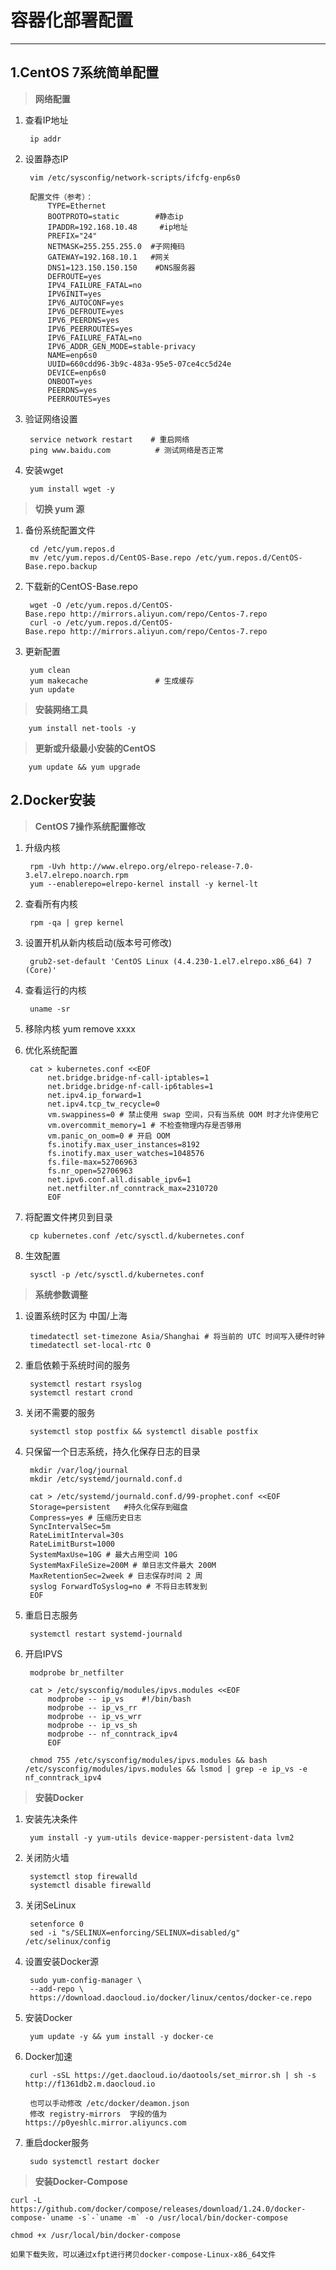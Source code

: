 
# 容器化部署配置 #
---
## 1.CentOS 7系统简单配置 ##
> **网络配置**

1. 查看IP地址

		ip addr

2. 设置静态IP
		
		vim /etc/sysconfig/network-scripts/ifcfg-enp6s0
		
		配置文件（参考）：
			TYPE=Ethernet
			BOOTPROTO=static        #静态ip
			IPADDR=192.168.10.48     #ip地址
			PREFIX="24"
			NETMASK=255.255.255.0  #子网掩码
			GATEWAY=192.168.10.1   #网关
			DNS1=123.150.150.150    #DNS服务器
			DEFROUTE=yes
			IPV4_FAILURE_FATAL=no
			IPV6INIT=yes
			IPV6_AUTOCONF=yes
			IPV6_DEFROUTE=yes
			IPV6_PEERDNS=yes
			IPV6_PEERROUTES=yes
			IPV6_FAILURE_FATAL=no
			IPV6_ADDR_GEN_MODE=stable-privacy
			NAME=enp6s0
			UUID=660cdd96-3b9c-483a-95e5-07ce4cc5d24e
			DEVICE=enp6s0
			ONBOOT=yes
			PEERDNS=yes
			PEERROUTES=yes

3. 验证网络设置
			
		service network restart    # 重启网络
		ping www.baidu.com  		# 测试网络是否正常

4. 安装wget
			
		yum install wget -y

> **切换 yum 源**

1. 备份系统配置文件
			
		cd /etc/yum.repos.d 
		mv /etc/yum.repos.d/CentOS-Base.repo /etc/yum.repos.d/CentOS-Base.repo.backup

2. 下载新的CentOS-Base.repo
			
		wget -O /etc/yum.repos.d/CentOS-Base.repo http://mirrors.aliyun.com/repo/Centos-7.repo
		curl -o /etc/yum.repos.d/CentOS-Base.repo http://mirrors.aliyun.com/repo/Centos-7.repo

3. 更新配置
		
		yum clean
		yum makecache               # 生成缓存
		yun update

> **安装网络工具**

		yum install net-tools -y

> **更新或升级最小安装的CentOS**

		yum update && yum upgrade

## 2.Docker安装 ##

> **CentOS 7操作系统配置修改**

1. 升级内核
		
		rpm -Uvh http://www.elrepo.org/elrepo-release-7.0-3.el7.elrepo.noarch.rpm
		yum --enablerepo=elrepo-kernel install -y kernel-lt

2. 查看所有内核
			
		rpm -qa | grep kernel

3. 设置开机从新内核启动(版本号可修改)
			
		grub2-set-default 'CentOS Linux (4.4.230-1.el7.elrepo.x86_64) 7 (Core)'

4. 查看运行的内核
		
		uname -sr

5. 移除内核
			yum remove xxxx

6. 优化系统配置
			
		cat > kubernetes.conf <<EOF 
			net.bridge.bridge-nf-call-iptables=1 
			net.bridge.bridge-nf-call-ip6tables=1
			net.ipv4.ip_forward=1
			net.ipv4.tcp_tw_recycle=0
			vm.swappiness=0 # 禁止使用 swap 空间，只有当系统 OOM 时才允许使用它 
			vm.overcommit_memory=1 # 不检查物理内存是否够用
			vm.panic_on_oom=0 # 开启 OOM 
			fs.inotify.max_user_instances=8192 
			fs.inotify.max_user_watches=1048576 
			fs.file-max=52706963 
			fs.nr_open=52706963 
			net.ipv6.conf.all.disable_ipv6=1 
			net.netfilter.nf_conntrack_max=2310720 
			EOF

7. 将配置文件拷贝到目录
			
		cp kubernetes.conf /etc/sysctl.d/kubernetes.conf

8. 生效配置
			
		sysctl -p /etc/sysctl.d/kubernetes.conf

> **系统参数调整**
		
1. 设置系统时区为 中国/上海
			
		timedatectl set-timezone Asia/Shanghai # 将当前的 UTC 时间写入硬件时钟 
		timedatectl set-local-rtc 0

2. 重启依赖于系统时间的服务
			
		systemctl restart rsyslog
		systemctl restart crond
3. 关闭不需要的服务
			
		systemctl stop postfix && systemctl disable postfix

4. 只保留一个日志系统，持久化保存日志的目录

		mkdir /var/log/journal 
		mkdir /etc/systemd/journald.conf.d

		cat > /etc/systemd/journald.conf.d/99-prophet.conf <<EOF 
		Storage=persistent   #持久化保存到磁盘
		Compress=yes # 压缩历史日志 
		SyncIntervalSec=5m
		RateLimitInterval=30s
		RateLimitBurst=1000
		SystemMaxUse=10G # 最大占用空间 10G
		SystemMaxFileSize=200M # 单日志文件最大 200M
		MaxRetentionSec=2week # 日志保存时间 2 周 
		syslog ForwardToSyslog=no # 不将日志转发到
		EOF

5. 重启日志服务
			
		systemctl restart systemd-journald

6. 开启IPVS
			
		modprobe br_netfilter

		cat > /etc/sysconfig/modules/ipvs.modules <<EOF
			modprobe -- ip_vs    #!/bin/bash
			modprobe -- ip_vs_rr
			modprobe -- ip_vs_wrr
			modprobe -- ip_vs_sh
			modprobe -- nf_conntrack_ipv4
			EOF
			
		chmod 755 /etc/sysconfig/modules/ipvs.modules && bash /etc/sysconfig/modules/ipvs.modules && lsmod | grep -e ip_vs -e nf_conntrack_ipv4

> **安装Docker**
	
1. 安装先决条件
		
		yum install -y yum-utils device-mapper-persistent-data lvm2
	
2. 关闭防火墙
		
		systemctl stop firewalld
		systemctl disable firewalld

3. 关闭SeLinux
		
		setenforce 0
		sed -i "s/SELINUX=enforcing/SELINUX=disabled/g" /etc/selinux/config

4. 设置安装Docker源
		
		sudo yum-config-manager \
		--add-repo \
		https://download.daocloud.io/docker/linux/centos/docker-ce.repo

5. 安装Docker
		
		yum update -y && yum install -y docker-ce

6. Docker加速
		
		curl -sSL https://get.daocloud.io/daotools/set_mirror.sh | sh -s http://f1361db2.m.daocloud.io

		也可以手动修改 /etc/docker/deamon.json
		修改 registry-mirrors  字段的值为  https://p0yeshlc.mirror.aliyuncs.com

7. 重启docker服务
		
		sudo systemctl restart docker

> **安装Docker-Compose**


	curl -L https://github.com/docker/compose/releases/download/1.24.0/docker-compose-`uname -s`-`uname -m` -o /usr/local/bin/docker-compose
		
	chmod +x /usr/local/bin/docker-compose

	如果下载失败，可以通过xfpt进行拷贝docker-compose-Linux-x86_64文件